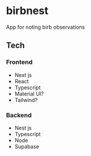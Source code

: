# birbnest
App for noting birb observations

## Tech

### Frontend
- Next js
- React
- Typescript
- Material UI?
- Tailwind?


### Backend
- Nest js
- Typescript
- Node
- Supabase
